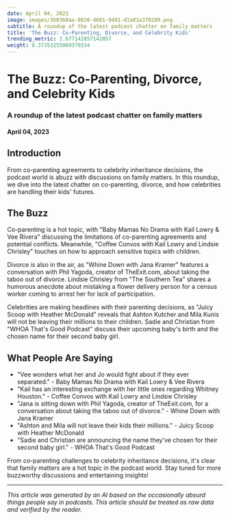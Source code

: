 ```yaml
---
date: April 04, 2023
image: images/3b0368aa-8020-4601-9491-d1a01a370289.png
subtitle: A roundup of the latest podcast chatter on family matters
title: 'The Buzz: Co-Parenting, Divorce, and Celebrity Kids'
trending_metric: 2.677142857142857
weight: 0.37353255069370334
---
```

# The Buzz: Co-Parenting, Divorce, and Celebrity Kids
### A roundup of the latest podcast chatter on family matters
#### April 04, 2023

## Introduction
From co-parenting agreements to celebrity inheritance decisions, the podcast world is abuzz with discussions on family matters. In this roundup, we dive into the latest chatter on co-parenting, divorce, and how celebrities are handling their kids' futures.

## The Buzz
Co-parenting is a hot topic, with "Baby Mamas No Drama with Kail Lowry & Vee Rivera" discussing the limitations of co-parenting agreements and potential conflicts. Meanwhile, "Coffee Convos with Kail Lowry and Lindsie Chrisley" touches on how to approach sensitive topics with children.

Divorce is also in the air, as "Whine Down with Jana Kramer" features a conversation with Phil Yagoda, creator of TheExit.com, about taking the taboo out of divorce. Lindsie Chrisley from "The Southern Tea" shares a humorous anecdote about mistaking a flower delivery person for a census worker coming to arrest her for lack of participation.

Celebrities are making headlines with their parenting decisions, as "Juicy Scoop with Heather McDonald" reveals that Ashton Kutcher and Mila Kunis will not be leaving their millions to their children. Sadie and Christian from "WHOA That's Good Podcast" discuss their upcoming baby's birth and the chosen name for their second baby girl.

## What People Are Saying
- "Vee wonders what her and Jo would fight about if they ever separated." - Baby Mamas No Drama with Kail Lowry & Vee Rivera
- "Kail has an interesting exchange with her little ones regarding Whitney Houston." - Coffee Convos with Kail Lowry and Lindsie Chrisley
- "Jana is sitting down with Phil Yagoda, creator of TheExit.com, for a conversation about taking the taboo out of divorce." - Whine Down with Jana Kramer
- "Ashton and Mila will not leave their kids their millions." - Juicy Scoop with Heather McDonald
- "Sadie and Christian are announcing the name they've chosen for their second baby girl." - WHOA That's Good Podcast

From co-parenting challenges to celebrity inheritance decisions, it's clear that family matters are a hot topic in the podcast world. Stay tuned for more buzzworthy discussions and entertaining insights!

 --- 

*This article was generated by an AI based on the occasionally absurd things people say in podcasts. This article should be treated as raw data and verified by the reader.*